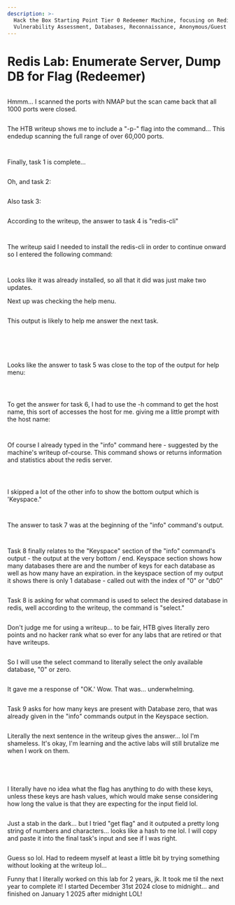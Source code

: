 ```yaml
---
description: >-
  Hack the Box Starting Point Tier 0 Redeemer Machine, focusing on Redis,
  Vulnerability Assessment, Databases, Reconnaissance, Anonymous/Guest Access
---
```


# Redis Lab: Enumerate Server, Dump DB for Flag (Redeemer)

<figure><img src="../../../../.gitbook/assets/image (86).png" alt=""><figcaption></figcaption></figure>

Hmmm... I scanned the ports with NMAP but the scan came back that all 1000 ports were closed.

<figure><img src="../../../../.gitbook/assets/image (87).png" alt=""><figcaption></figcaption></figure>

The HTB writeup shows me to include a "-p-" flag into the command... This endedup scanning the full range of over 60,000 ports.&#x20;

<figure><img src="../../../../.gitbook/assets/image (88).png" alt=""><figcaption></figcaption></figure>

<figure><img src="../../../../.gitbook/assets/image (89).png" alt=""><figcaption></figcaption></figure>

Finally, task 1 is complete...

<figure><img src="../../../../.gitbook/assets/image (90).png" alt=""><figcaption></figcaption></figure>

Oh, and task 2:

<figure><img src="../../../../.gitbook/assets/image (91).png" alt=""><figcaption></figcaption></figure>

Also task 3:

<figure><img src="../../../../.gitbook/assets/image (92).png" alt=""><figcaption></figcaption></figure>

According to the writeup, the answer to task 4 is "redis-cli"

<figure><img src="../../../../.gitbook/assets/image (93).png" alt=""><figcaption></figcaption></figure>

<figure><img src="../../../../.gitbook/assets/image (94).png" alt=""><figcaption></figcaption></figure>

The writeup said I needed to install the redis-cli in order to continue onward so I entered the following command:

<figure><img src="../../../../.gitbook/assets/image (96).png" alt=""><figcaption></figcaption></figure>

<figure><img src="../../../../.gitbook/assets/image (95).png" alt=""><figcaption></figcaption></figure>

Looks like it was already installed, so all that it did was just make two updates.

Next up was checking the help menu.

<figure><img src="../../../../.gitbook/assets/image (97).png" alt=""><figcaption></figcaption></figure>

This output is likely to help me answer the next task.

<figure><img src="../../../../.gitbook/assets/image (98).png" alt=""><figcaption></figcaption></figure>

<figure><img src="../../../../.gitbook/assets/image (99).png" alt=""><figcaption></figcaption></figure>

<figure><img src="../../../../.gitbook/assets/image (100).png" alt=""><figcaption></figcaption></figure>

<figure><img src="../../../../.gitbook/assets/image (101).png" alt=""><figcaption></figcaption></figure>

<figure><img src="../../../../.gitbook/assets/image (102).png" alt=""><figcaption></figcaption></figure>

Looks like the answer to task 5 was close to the top of the output for help menu:

<figure><img src="../../../../.gitbook/assets/image (103).png" alt=""><figcaption></figcaption></figure>

<figure><img src="../../../../.gitbook/assets/image (104).png" alt=""><figcaption></figcaption></figure>

<figure><img src="../../../../.gitbook/assets/image (105).png" alt=""><figcaption></figcaption></figure>

To get the answer for task 6, I had to use the -h command to get the host name, this sort of accesses the host for me. giving me a little prompt with the host name:

<figure><img src="../../../../.gitbook/assets/image (106).png" alt=""><figcaption></figcaption></figure>

<figure><img src="../../../../.gitbook/assets/image (107).png" alt=""><figcaption></figcaption></figure>

Of course I already typed in the "info" command here - suggested by the machine's writeup of-course. This command shows or returns information and statistics about the redis server.

<figure><img src="../../../../.gitbook/assets/image (110).png" alt=""><figcaption></figcaption></figure>

<figure><img src="../../../../.gitbook/assets/image (108).png" alt=""><figcaption></figcaption></figure>

<figure><img src="../../../../.gitbook/assets/image (109).png" alt=""><figcaption></figcaption></figure>

I skipped a lot of the other info to show the bottom output which is 'Keyspace."

<figure><img src="../../../../.gitbook/assets/image (111).png" alt=""><figcaption></figcaption></figure>

<figure><img src="../../../../.gitbook/assets/image (112).png" alt=""><figcaption></figcaption></figure>

The answer to task 7 was at the beginning of the "info" command's output.

<figure><img src="../../../../.gitbook/assets/image (113).png" alt=""><figcaption></figcaption></figure>

<figure><img src="../../../../.gitbook/assets/image (114).png" alt=""><figcaption></figcaption></figure>

Task 8 finally relates to the "Keyspace" section of the "info" command's output - the output at the very bottom / end. Keyspace section shows how many databases there are and the number of keys for each database as well as how many have an expiration. in the keyspace section of my output it shows there is only 1 database - called out with the index of "0" or "db0"

<figure><img src="../../../../.gitbook/assets/image (115).png" alt=""><figcaption></figcaption></figure>

Task 8 is asking for what command is used to select the desired database in redis, well according to the writeup, the command is "select."

<figure><img src="../../../../.gitbook/assets/image (116).png" alt=""><figcaption></figcaption></figure>

Don't judge me for using a writeup... to be fair, HTB gives literally zero points and no hacker rank what so ever for any labs that are retired or that have writeups.&#x20;

<figure><img src="../../../../.gitbook/assets/image (117).png" alt=""><figcaption></figcaption></figure>

So I will use the select command to literally select the only available database, "0" or zero.

<figure><img src="../../../../.gitbook/assets/image (118).png" alt=""><figcaption></figcaption></figure>

It gave me a response of "OK.' Wow. That was... underwhelming.

<figure><img src="../../../../.gitbook/assets/image (119).png" alt=""><figcaption></figcaption></figure>

Task 9 asks for how many keys are present with Database zero, that was already given in the "info" commands output in the Keyspace section.

<figure><img src="../../../../.gitbook/assets/image (120).png" alt=""><figcaption></figcaption></figure>

Literally the next sentence in the writeup gives the answer... lol I'm shameless. It's okay, I'm learning and the active labs will still brutalize me when I work on them.

<figure><img src="../../../../.gitbook/assets/image (121).png" alt=""><figcaption></figcaption></figure>

<figure><img src="../../../../.gitbook/assets/image (123).png" alt=""><figcaption></figcaption></figure>

<figure><img src="../../../../.gitbook/assets/image (124).png" alt=""><figcaption></figcaption></figure>

<figure><img src="../../../../.gitbook/assets/image (125).png" alt=""><figcaption></figcaption></figure>

I literally have no idea what the flag has anything to do with these keys, unless these keys are hash values, which would make sense considering how long the value is that they are expecting for the input field lol.

<figure><img src="../../../../.gitbook/assets/image (126).png" alt=""><figcaption></figcaption></figure>

Just a stab in the dark... but I tried "get flag" and it outputed a pretty long string of numbers and characters... looks like a hash to me lol. I will copy and paste it into the final task's input and see if I was right.

<figure><img src="../../../../.gitbook/assets/image (127).png" alt=""><figcaption></figcaption></figure>

Guess so lol. Had to redeem myself at least a little bit by trying something without looking at the writeup lol...

Funny that I literally worked on this lab for 2 years, jk. It took me til the next year to complete it! I started December 31st 2024 close to midnight... and finished on January 1 2025 after midnight LOL!
